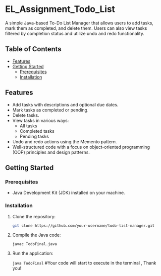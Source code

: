# EL_Assignment_Todo_List

A simple Java-based To-Do List Manager that allows users to add tasks, mark them as completed, and delete them. Users can also view tasks filtered by completion status and utilize undo and redo functionality.

## Table of Contents

- [Features](#features)
- [Getting Started](#getting-started)
  - [Prerequisites](#prerequisites)
  - [Installation](#installation)


## Features

- Add tasks with descriptions and optional due dates.
- Mark tasks as completed or pending.
- Delete tasks.
- View tasks in various ways:
  - All tasks
  - Completed tasks
  - Pending tasks
- Undo and redo actions using the Memento pattern.
- Well-structured code with a focus on object-oriented programming (OOP) principles and design patterns.

## Getting Started

### Prerequisites

- Java Development Kit (JDK) installed on your machine.

### Installation

1. Clone the repository:

   ```sh
   git clone https://github.com/your-username/todo-list-manager.git

2. Compile the Java code:

   `javac TodoFinal.java`

3. Run the application:

   `java TodoFinal`
#Your code will start to execute in the terminal , Thank you!
